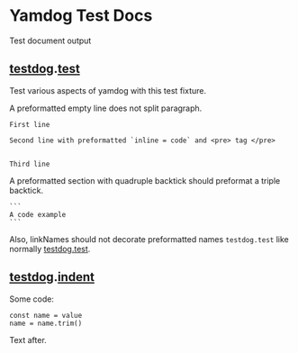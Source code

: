 <a name="top"></a>
# Yamdog Test Docs

Test document output


<a name="testdogtest"></a>
## [testdog](#testdog).[test](#testdogtest)

Test various aspects of yamdog with this
test fixture.

A preformatted empty line does not split paragraph.
```
First line

Second line with preformatted `inline = code` and <pre> tag </pre>


Third line
```

A preformatted section with quadruple backtick
should preformat a triple backtick.
````
```
A code example
```
````

Also, linkNames should not decorate preformatted names `testdog.test`
like normally [testdog.test](#testdogtest).

<a name="testdogindent"></a>
## [testdog](#testdog).[indent](#testdogindent)

Some code:

```
const name = value
name = name.trim()
```

Text after.
